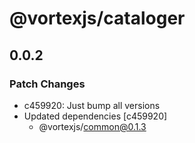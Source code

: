 # @vortexjs/cataloger

## 0.0.2

### Patch Changes

- c459920: Just bump all versions
- Updated dependencies [c459920]
  - @vortexjs/common@0.1.3
